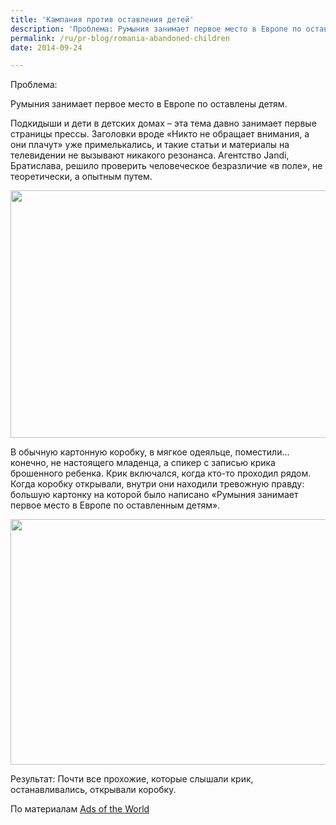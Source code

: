 ```yaml
---
title: 'Кампания против оставления детей'
description: 'Проблема: Румыния занимает первое место в Европе по оставлены детям.'
permalink: /ru/pr-blog/romania-abandoned-children
date: 2014-09-24

---
```


Проблема:

Румыния занимает первое место в Европе по оставлены детям.

Подкидыши и дети в детских домах – эта тема давно занимает первые страницы прессы. Заголовки вроде «Никто не обращает внимания, а они плачут» уже примелькались, и такие статьи и материалы на телевидении не вызывают никакого резонанса. Агентство Jandi, Братислава, решило проверить человеческое безразличие «в поле», не теоретически, а опытным путем.

<img src="{{ site.assets }}/upload/baby-roania2.jpg" alt="" class="post__img" width="580" height="396">

В обычную картонную коробку, в мягкое одеяльце, поместили… конечно, не настоящего младенца, а спикер с записью крика брошенного ребенка. Крик включался, когда кто-то проходил рядом. Когда коробку открывали, внутри они находили тревожную правду: большую картонку на которой было написано «Румыния занимает первое место в Европе по оставленным детям».

<img src="{{ site.assets }}/upload/romania-baby3.jpg" alt="" class="post__img" width="580" height="393">

Результат: Почти все прохожие, которые слышали крик, останавливались, открывали коробку.

По материалам <a href="https://adsoftheworld.com/media/ambient/beneva_foundation_crying_for_help">Ads of the World</a>

